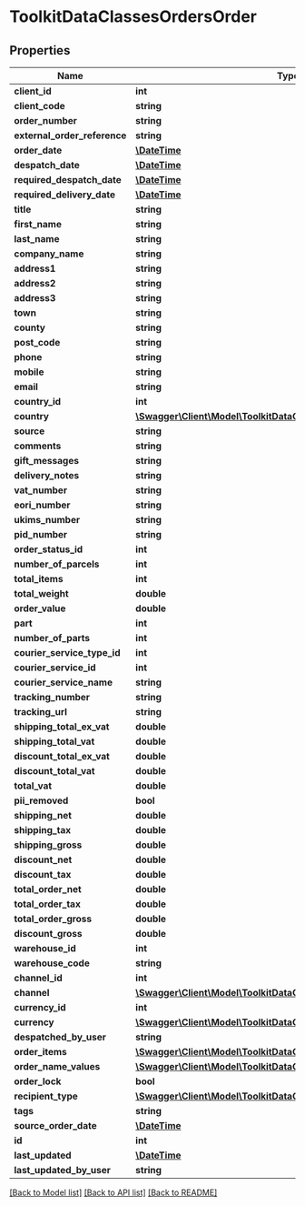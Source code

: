 # ToolkitDataClassesOrdersOrder

## Properties
Name | Type | Description | Notes
------------ | ------------- | ------------- | -------------
**client_id** | **int** |  | 
**client_code** | **string** |  | [optional] 
**order_number** | **string** |  | 
**external_order_reference** | **string** |  | [optional] 
**order_date** | [**\DateTime**](\DateTime.md) |  | [optional] 
**despatch_date** | [**\DateTime**](\DateTime.md) |  | [optional] 
**required_despatch_date** | [**\DateTime**](\DateTime.md) |  | [optional] 
**required_delivery_date** | [**\DateTime**](\DateTime.md) |  | [optional] 
**title** | **string** |  | [optional] 
**first_name** | **string** |  | 
**last_name** | **string** |  | [optional] 
**company_name** | **string** |  | [optional] 
**address1** | **string** |  | 
**address2** | **string** |  | [optional] 
**address3** | **string** |  | [optional] 
**town** | **string** |  | [optional] 
**county** | **string** |  | [optional] 
**post_code** | **string** |  | 
**phone** | **string** |  | [optional] 
**mobile** | **string** |  | [optional] 
**email** | **string** |  | [optional] 
**country_id** | **int** |  | 
**country** | [**\Swagger\Client\Model\ToolkitDataClassesCommonCountry**](ToolkitDataClassesCommonCountry.md) |  | [optional] 
**source** | **string** |  | [optional] 
**comments** | **string** |  | [optional] 
**gift_messages** | **string** |  | [optional] 
**delivery_notes** | **string** |  | [optional] 
**vat_number** | **string** |  | [optional] 
**eori_number** | **string** |  | [optional] 
**ukims_number** | **string** |  | [optional] 
**pid_number** | **string** |  | [optional] 
**order_status_id** | **int** |  | [optional] 
**number_of_parcels** | **int** |  | [optional] 
**total_items** | **int** |  | [optional] 
**total_weight** | **double** |  | [optional] 
**order_value** | **double** |  | [optional] 
**part** | **int** |  | [optional] 
**number_of_parts** | **int** |  | [optional] 
**courier_service_type_id** | **int** |  | 
**courier_service_id** | **int** |  | [optional] 
**courier_service_name** | **string** |  | [optional] 
**tracking_number** | **string** |  | [optional] 
**tracking_url** | **string** |  | [optional] 
**shipping_total_ex_vat** | **double** |  | [optional] 
**shipping_total_vat** | **double** |  | [optional] 
**discount_total_ex_vat** | **double** |  | [optional] 
**discount_total_vat** | **double** |  | [optional] 
**total_vat** | **double** |  | [optional] 
**pii_removed** | **bool** |  | [optional] 
**shipping_net** | **double** |  | [optional] 
**shipping_tax** | **double** |  | [optional] 
**shipping_gross** | **double** |  | [optional] 
**discount_net** | **double** |  | [optional] 
**discount_tax** | **double** |  | [optional] 
**total_order_net** | **double** |  | [optional] 
**total_order_tax** | **double** |  | [optional] 
**total_order_gross** | **double** |  | [optional] 
**discount_gross** | **double** |  | [optional] 
**warehouse_id** | **int** |  | [optional] 
**warehouse_code** | **string** |  | [optional] 
**channel_id** | **int** |  | [optional] 
**channel** | [**\Swagger\Client\Model\ToolkitDataClassesChannelsChannel**](ToolkitDataClassesChannelsChannel.md) |  | [optional] 
**currency_id** | **int** |  | [optional] 
**currency** | [**\Swagger\Client\Model\ToolkitDataClassesCurrenciesCurrency**](ToolkitDataClassesCurrenciesCurrency.md) |  | [optional] 
**despatched_by_user** | **string** |  | [optional] 
**order_items** | [**\Swagger\Client\Model\ToolkitDataClassesOrdersOrderItem[]**](ToolkitDataClassesOrdersOrderItem.md) |  | [optional] 
**order_name_values** | [**\Swagger\Client\Model\ToolkitDataClassesOrdersOrderNameValue[]**](ToolkitDataClassesOrdersOrderNameValue.md) |  | [optional] 
**order_lock** | **bool** |  | [optional] 
**recipient_type** | [**\Swagger\Client\Model\ToolkitDataClassesOrdersRecipientType**](ToolkitDataClassesOrdersRecipientType.md) |  | [optional] 
**tags** | **string** |  | [optional] 
**source_order_date** | [**\DateTime**](\DateTime.md) |  | [optional] 
**id** | **int** |  | [optional] 
**last_updated** | [**\DateTime**](\DateTime.md) |  | [optional] 
**last_updated_by_user** | **string** |  | [optional] 

[[Back to Model list]](../README.md#documentation-for-models) [[Back to API list]](../README.md#documentation-for-api-endpoints) [[Back to README]](../README.md)


